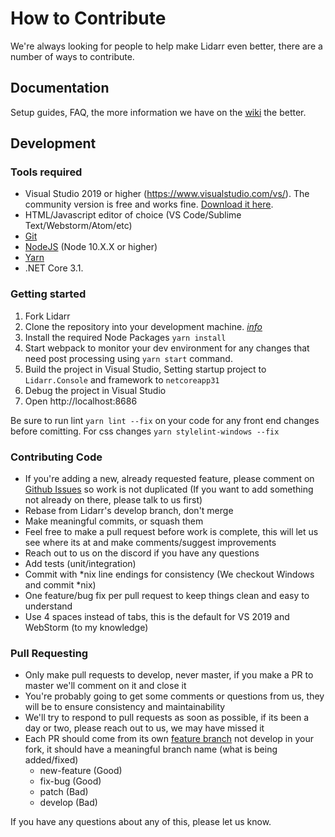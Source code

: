 # How to Contribute #

We're always looking for people to help make Lidarr even better, there are a number of ways to contribute.

## Documentation ##
Setup guides, FAQ, the more information we have on the [wiki](https://wiki.servarr.com/Lidarr) the better.

## Development ##

### Tools required ###
- Visual Studio 2019 or higher (https://www.visualstudio.com/vs/).  The community version is free and works fine. [Download it here](https://www.visualstudio.com/downloads/).
- HTML/Javascript editor of choice (VS Code/Sublime Text/Webstorm/Atom/etc)
- [Git](https://git-scm.com/downloads)
- [NodeJS](https://nodejs.org/en/download/) (Node 10.X.X or higher)
- [Yarn](https://yarnpkg.com/)
- .NET Core 3.1. 

### Getting started ###

1. Fork Lidarr
2. Clone the repository into your development machine. [*info*](https://docs.github.com/en/github/creating-cloning-and-archiving-repositories/cloning-a-repository-from-github)
3. Install the required Node Packages `yarn install`
4. Start webpack to monitor your dev environment for any changes that need post processing using `yarn start` command.
5. Build the project in Visual Studio, Setting startup project to `Lidarr.Console` and framework to `netcoreapp31`
6. Debug the project in Visual Studio
7. Open http://localhost:8686

Be sure to run lint `yarn lint --fix` on your code for any front end changes before comitting.
For css changes `yarn stylelint-windows --fix`

### Contributing Code ###
- If you're adding a new, already requested feature, please comment on [Github Issues](https://github.com/lidarr/Lidarr/issues "Github Issues") so work is not duplicated (If you want to add something not already on there, please talk to us first)
- Rebase from Lidarr's develop branch, don't merge
- Make meaningful commits, or squash them
- Feel free to make a pull request before work is complete, this will let us see where its at and make comments/suggest improvements
- Reach out to us on the discord if you have any questions
- Add tests (unit/integration)
- Commit with *nix line endings for consistency (We checkout Windows and commit *nix)
- One feature/bug fix per pull request to keep things clean and easy to understand
- Use 4 spaces instead of tabs, this is the default for VS 2019 and WebStorm (to my knowledge)

### Pull Requesting ###
- Only make pull requests to develop, never master, if you make a PR to master we'll comment on it and close it
- You're probably going to get some comments or questions from us, they will be to ensure consistency and maintainability
- We'll try to respond to pull requests as soon as possible, if its been a day or two, please reach out to us, we may have missed it
- Each PR should come from its own [feature branch](http://martinfowler.com/bliki/FeatureBranch.html) not develop in your fork, it should have a meaningful branch name (what is being added/fixed)
  - new-feature (Good)
  - fix-bug (Good)
  - patch (Bad)
  - develop (Bad)

If you have any questions about any of this, please let us know.
